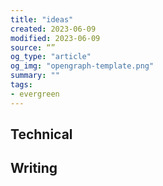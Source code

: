 ```yaml
---
title: "ideas"
created: 2023-06-09
modified: 2023-06-09
source: “”
og_type: "article"
og_img: "opengraph-template.png"
summary: ""
tags:
- evergreen
---
```


## Technical

## Writing